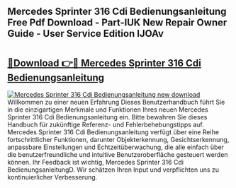 ## Mercedes Sprinter 316 Cdi Bedienungsanleitung Free Pdf Download - Part-lUK New Repair Owner Guide - User Service Edition lJOAv

# <h2><a href="http://df46iy.blite.top/?on=Mercedes+Sprinter+316+Cdi+Bedienungsanleitung">🔗Download 👉🔴 Mercedes Sprinter 316 Cdi Bedienungsanleitung</a></h2>

[![Mercedes Sprinter 316 Cdi Bedienungsanleitung new download](https://i.imgur.com/lujVjoI.png)](http://df46iy.blite.top/?on=Mercedes+Sprinter+316+Cdi+Bedienungsanleitung)
Willkommen zu einer neuen Erfahrung Dieses Benutzerhandbuch führt Sie in die einzigartigen Merkmale und Funktionen Ihres neuen Mercedes Sprinter 316 Cdi Bedienungsanleitung ein. Bitte bewahren Sie dieses Handbuch für zukünftige Referenz- und Fehlerbehebungstipps auf. Mercedes Sprinter 316 Cdi Bedienungsanleitung verfügt über eine Reihe fortschrittlicher Funktionen, darunter Objekterkennung, Gesichtserkennung, anpassbare Einstellungen und Echtzeitüberwachung, die alle einfach über die benutzerfreundliche und intuitive Benutzeroberfläche gesteuert werden können. Ihr Feedback ist wichtig, Mercedes Sprinter 316 Cdi BedienungsanleitungD. Wir schätzen Ihren Input und verpflichten uns zu kontinuierlicher Verbesserung.
